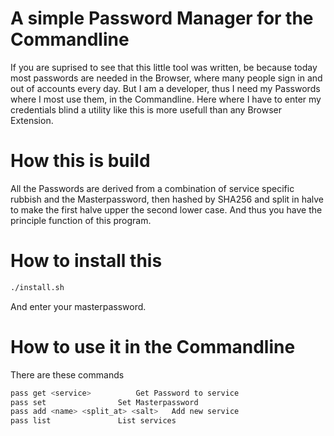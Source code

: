 # A simple Password Manager for the Commandline
If you are suprised to see that this little tool was
written, be because today most passwords are needed
in the Browser, where many people sign in and out
of accounts every day. But I am a developer, thus
I need my Passwords where I most use them, in the
Commandline. Here where I have to enter my credentials
blind a utility like this is more usefull than any 
Browser Extension.

# How this is build
All the Passwords are derived from
a combination of service specific rubbish
and the Masterpassword, then hashed
by SHA256 and split in halve to make the
first halve upper the second lower case.
And thus you have the principle function
of this program.


# How to install this
```bash
./install.sh
```
And enter your masterpassword.

# How to use it in the Commandline
There are these commands
```bash
pass get <service>			Get Password to service
pass set				Set Masterpassword
pass add <name> <split_at> <salt>	Add new service
pass list				List services
```
